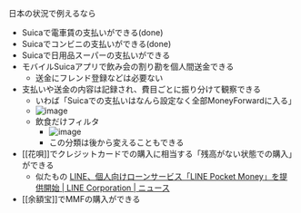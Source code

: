 
日本の状況で例えるなら
- Suicaで電車賃の支払いができる(done)
- Suicaでコンビニの支払いができる(done)
- Suicaで日用品スーパーの支払いができる
- モバイルSuicaアプリで飲み会の割り勘を個人間送金できる
    - 送金にフレンド登録などは必要ない
- 支払いや送金の内容は記録され、費目ごとに振り分けて観察できる
    - いわば「Suicaでの支払いはなんら設定なく全部MoneyForwardに入る」
    - ![image](https://gyazo.com/450f4c967d9b8aefd718c616ef1ea1a0/thumb/1000)
    - 飲食だけフィルタ
        - ![image](https://gyazo.com/f2ed07a764e0f2eca0bbce6403340565/thumb/1000)
        - この分類は後から変えることもできる
- [[花唄]]でクレジットカードでの購入に相当する「残高がない状態での購入」ができる
    - 似たもの [LINE、個人向けローンサービス「LINE Pocket Money」を提供開始 | LINE Corporation | ニュース](https://linecorp.com/ja/pr/news/ja/2019/2884)
- [[余額宝]]でMMFの購入ができる
